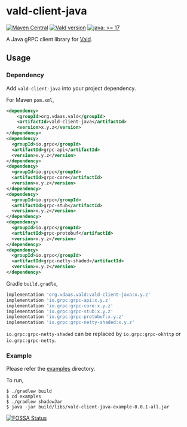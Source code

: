 # vald-client-java

[![Maven Central](https://img.shields.io/maven-central/v/org.vdaas.vald/vald-client-java?style=flat-square)](https://search.maven.org/search?q=g:%22org.vdaas.vald%22%20AND%20a:%22vald-client-java%22)
[![Vald version](https://img.shields.io/github/release/vdaas/vald.svg?style=flat-square)](https://github.com/vdaas/vald/releases/latest)
[![java: &gt;= 17](https://oss.aoapps.com/ao-badges/java-17.svg)](https://docs.oracle.com/en/java/javase/17/)


A Java gRPC client library for [Vald](https://github.com/vdaas/vald).

## Usage

### Dependency

Add `vald-client-java` into your project dependency.

For Maven `pom.xml`,

```xml
<dependency>
    <groupId>org.vdaas.vald</groupId>
    <artifactId>vald-client-java</artifactId>
    <version>x.y.z</version>
</dependency>
<dependency>
  <groupId>io.grpc</groupId>
  <artifactId>grpc-api</artifactId>
  <version>x.y.z</version>
</dependency>
<dependency>
  <groupId>io.grpc</groupId>
  <artifactId>grpc-core</artifactId>
  <version>x.y.z</version>
</dependency>
<dependency>
  <groupId>io.grpc</groupId>
  <artifactId>grpc-stub</artifactId>
  <version>x.y.z</version>
</dependency>
<dependency>
  <groupId>io.grpc</groupId>
  <artifactId>grpc-protobuf</artifactId>
  <version>x.y.z</version>
</dependency>
<dependency>
  <groupId>io.grpc</groupId>
  <artifactId>grpc-netty-shaded</artifactId>
  <version>x.y.z</version>
</dependency>

```

Gradle `build.gradle`,

```groovy
implementation 'org.vdaas.vald:vald-client-java:x.y.z'
implementation 'io.grpc:grpc-api:x.y.z'
implementation 'io.grpc:grpc-core:x.y.z'
implementation 'io.grpc:grpc-stub:x.y.z'
implementation 'io.grpc:grpc-protobuf:x.y.z'
implementation 'io.grpc:grpc-netty-shaded:x.y.z'
```

`io.grpc:grpc-netty-shaded` can be replaced by `io.grpc:grpc-okhttp` or `io.grpc:grpc-netty`.

### Example

Please refer the [examples](./examples) directory.

To run,

    $ ./gradlew build
    $ cd examples
    $ ./gradlew shadowJar
    $ java -jar build/libs/vald-client-java-example-0.0.1-all.jar

[![FOSSA Status](https://app.fossa.com/api/projects/custom%2B21465%2Fvald-client-java.svg?type=large)](https://app.fossa.com/projects/custom%2B21465%2Fvald-client-java?ref=badge_large)
